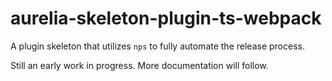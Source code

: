 # aurelia-skeleton-plugin-ts-webpack

A plugin skeleton that utilizes `nps` to fully automate the release process.

Still an early work in progress. More documentation will follow.

